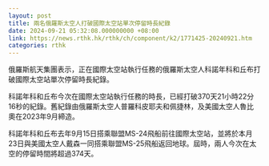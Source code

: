 ```yaml
---
layout: post
title: 兩名俄羅斯太空人打破國際太空站單次停留時長紀錄
date: 2024-09-21 05:32:08.000000000 +08:00
link: https://news.rthk.hk/rthk/ch/component/k2/1771425-20240921.htm
categories: rthk
---
```


俄羅斯航天集團表示，正在國際太空站執行任務的俄羅斯太空人科諾年科和丘布打破國際太空站單次停留時長紀錄。

科諾年科和丘布今次在國際太空站執行任務的時長，已經打破370天21小時22分16秒的紀錄。舊紀錄由俄羅斯太空人普羅科皮耶夫和佩捷林，及美國太空人魯比奧在2023年9月締造。

科諾年科和丘布去年9月15日搭乘聯盟MS-24飛船前往國際太空站，並將於本月23日與美國太空人戴森一同搭乘聯盟MS-25飛船返回地球。屆時，兩人今次在太空的停留時間將超過374天。
